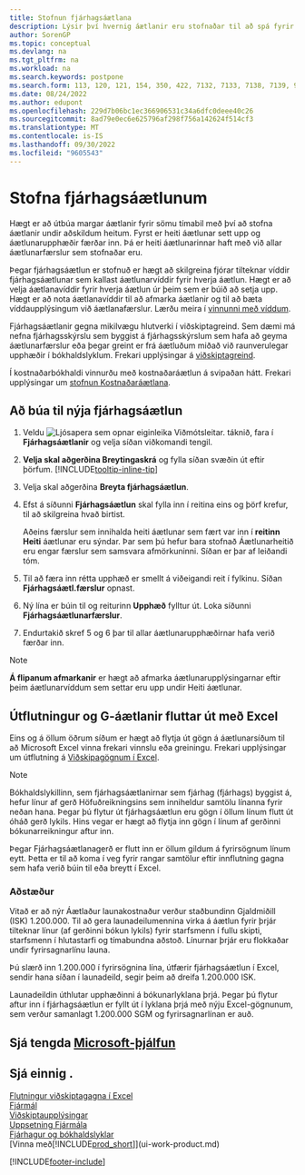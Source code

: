 ```yaml
---
title: Stofnun fjárhagsáætlana
description: Lýsir því hvernig áætlanir eru stofnaðar til að spá fyrir um ólíka fjárhagslega verkþætti og úthluta víddum fyrir viðskiptagreindartilgang.
author: SorenGP
ms.topic: conceptual
ms.devlang: na
ms.tgt_pltfrm: na
ms.workload: na
ms.search.keywords: postpone
ms.search.form: 113, 120, 121, 154, 350, 422, 7132, 7133, 7138, 7139, 9203, 9219, 9239, 9373, 9374
ms.date: 08/24/2022
ms.author: edupont
ms.openlocfilehash: 229d7b06bc1ec366906531c34a6dfc0deee40c26
ms.sourcegitcommit: 8ad79e0ec6e625796af298f756a142624f514cf3
ms.translationtype: MT
ms.contentlocale: is-IS
ms.lasthandoff: 09/30/2022
ms.locfileid: "9605543"
---
```

# <a name="create-gl-budgets"></a>Stofna fjárhagsáætlunum

Hægt er að útbúa margar áætlanir fyrir sömu tímabil með því að stofna áætlanir undir aðskildum heitum. Fyrst er heiti áætlunar sett upp og áætlunarupphæðir færðar inn. Þá er heiti áætlunarinnar haft með við allar áætlunarfærslur sem stofnaðar eru.  

Þegar fjárhagsáætlun er stofnuð er hægt að skilgreina fjórar tilteknar víddir fjárhagsáætlunar sem kallast áætlunarvíddir fyrir hverja áætlun. Hægt er að velja áætlanavíddir fyrir hverja áætlun úr þeim sem er búið að setja upp. Hægt er að nota áætlanavíddir til að afmarka áætlanir og til að bæta víddaupplýsingum við áætlanafærslur. Lærðu meira í [vinnunni með víddum](finance-dimensions.md).

Fjárhagsáætlanir gegna mikilvægu hlutverki í viðskiptagreind. Sem dæmi má nefna fjárhagsskýrslu sem byggist á fjárhagsskýrslum sem hafa að geyma áætlunarfærslur eða þegar greint er frá áætluðum miðað við raunverulegar upphæðir í bókhaldslyklum. Frekari upplýsingar á [viðskiptagreind](bi.md).

Í kostnaðarbókhaldi vinnurðu með kostnaðaráætlun á svipaðan hátt. Frekari upplýsingar um [stofnun Kostnaðaráætlana](finance-create-cost-budgets.md).  

## <a name="to-create-a-new-gl-budget"></a>Að búa til nýja fjárhagsáætlun

1. Veldu ![Ljósapera sem opnar eiginleika Viðmótsleitar.](media/ui-search/search_small.png "Segðu mér hvað þú vilt gera") táknið, fara í **Fjárhagsáætlanir** og velja síðan viðkomandi tengil.  
2. **Velja skal aðgerðina Breytingaskrá** og fylla síðan svæðin út eftir þörfum. [!INCLUDE[tooltip-inline-tip](includes/tooltip-inline-tip_md.md)]  
3. Velja skal aðgerðina **Breyta fjárhagsáætlun**.
4. Efst á síðunni **Fjárhagsáætlun** skal fylla inn í reitina eins og þörf krefur, til að skilgreina hvað birtist.  

    Aðeins færslur sem innihalda heiti áætlunar sem fært var inn í **reitinn Heiti** áætlunar eru sýndar. Þar sem þú hefur bara stofnað Áætlunarheitið eru engar færslur sem samsvara afmörkuninni. Síðan er þar af leiðandi tóm.  
5. Til að færa inn rétta upphæð er smellt á viðeigandi reit í fylkinu. Síðan **Fjárhagsáætl.færslur** opnast.  
6. Ný lína er búin til og reiturinn **Upphæð** fylltur út. Loka síðunni **Fjárhagsáætlunarfærslur**.  
7. Endurtakið skref 5 og 6 þar til allar áætlunarupphæðirnar hafa verið færðar inn.  

> [!NOTE]  
> **Á flipanum afmarkanir** er hægt að afmarka áætlunarupplýsingarnar eftir þeim áætlunarvíddum sem settar eru upp undir Heiti áætlunar.

## <a name="exporting-and-importing-gl-budgets-with-excel"></a>Útflutningur og G-áætlanir fluttar út með Excel

Eins og á öllum öðrum síðum er hægt að flytja út gögn á áætlunarsíðum til að Microsoft Excel vinna frekari vinnslu eða greiningu. Frekari upplýsingar um útflutning á [Viðskipagögnum í Excel](about-export-data.md).

> [!NOTE]
> Bókhaldslykillinn, sem fjárhagsáætlanirnar sem fjárhag (fjárhags) byggist á, hefur línur af gerð Höfuðreikningsins sem inniheldur samtölu línanna fyrir neðan hana. Þegar þú flytur út fjárhagsáætlun eru gögn í öllum línum flutt út óháð gerð lykils. Hins vegar er hægt að flytja inn gögn í línum af gerðinni bókunarreikningur aftur inn. 

Þegar Fjárhagsáætlanagerð er flutt inn er öllum gildum á fyrirsögnum línum eytt. Þetta er til að koma í veg fyrir rangar samtölur eftir innflutning gagna sem hafa verið búin til eða breytt í Excel.

### <a name="scenario"></a>Aðstæður

Vitað er að nýr Áætlaður launakostnaður verður staðbundinn Gjaldmiðill (ISK) 1.200.000. Til að gera launadeilumennina virka á áætlun fyrir þrjár tilteknar línur (af gerðinni bókun lykils) fyrir starfsmenn í fullu skipti, starfsmenn í hlutastarfi og tímabundna aðstoð. Línurnar þrjár eru flokkaðar undir fyrirsagnarlínu launa.

Þú slærð inn 1.200.000 í fyrirsögnina lína, útfærir fjárhagsáætlun í Excel, sendir hana síðan í launadeild, segir þeim að dreifa 1.200.000 ISK.

Launadeildin úthlutar upphæðinni á bókunarlyklana þrjá. Þegar þú flytur aftur inn í fjárhagsáætlun er fyllt út í lyklana þrjá með nýju Excel-gögnunum, sem verður samanlagt 1.200.000 SGM og fyrirsagnarlínan er auð.

## <a name="see-related-microsoft-training"></a>Sjá tengda [Microsoft-þjálfun](/training/modules/budgets-exchange-rates-dynamics-365-business-central/index)

## <a name="see-also"></a>Sjá einnig .

[Flutningur viðskiptagagna í Excel](about-export-data.md)  
[Fjármál](finance.md)  
[Viðskiptaupplýsingar](bi.md)  
[Uppsetning Fjármála](finance-setup-finance.md)  
[Fjárhagur og bókhaldslyklar](finance-general-ledger.md)  
[Vinna með[!INCLUDE[prod_short](includes/prod_short.md)]](ui-work-product.md)  

[!INCLUDE[footer-include](includes/footer-banner.md)]
